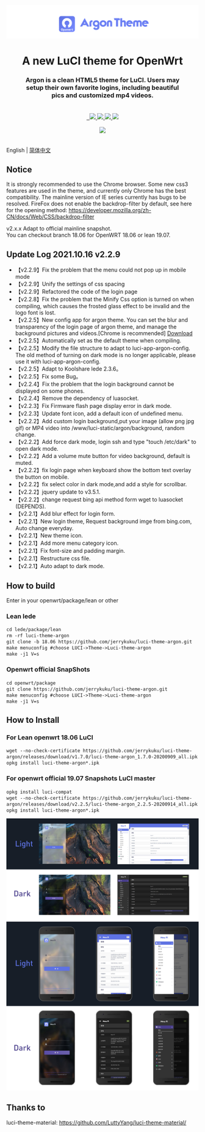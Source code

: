 <div align="center">
  <img src="https://raw.githubusercontent.com/jerrykuku/staff/master/argon_title2.png"  >
  <h1 align="center">
    A new LuCI theme for OpenWrt
  </h1>
    <h3 align="center">
    Argon is a clean HTML5 theme for LuCI. Users may<br>setup their own favorite logins, including beautiful<br>pics and customized mp4 videos.<br><br>
  </h3>

  <a href="/LICENSE">
    <img src="https://img.shields.io/github/license/jerrykuku/luci-theme-argon?style=flat-square" alt="">
  </a><a href="https://github.com/jerrykuku/luci-theme-argon/pulls">
    <img src="https://img.shields.io/badge/PRs-welcome-brightgreen.svg?style=flat-square" alt="">
  </a><a href="https://github.com/jerrykuku/luci-theme-argon/issues/new">
    <img src="https://img.shields.io/badge/Issues-welcome-brightgreen.svg?style=flat-square">
  </a><a href="https://github.com/jerrykuku/luci-theme-argon/releases">
    <img src="https://img.shields.io/github/release/jerrykuku/luci-theme-argon.svg?style=flat-square">
  </a><a href="hhttps://github.com/jerrykuku/luci-theme-argon/releases">
    <img src="https://img.shields.io/github/downloads/jerrykuku/luci-theme-argon/total?style=flat-square">
  </a><a href="https://t.me/jerryk6">
    <img src="https://img.shields.io/badge/Contact-telegram-blue?style=flat-square">
  </a> 
</div>
<br>
<div align="center">
  <img src="https://raw.githubusercontent.com/jerrykuku/staff/master/argon2.gif">
</div>

<br>English | [简体中文](README_ZH.md)

## Notice 
It is strongly recommended to use the Chrome browser. Some new css3 features are used in the theme, and currently only Chrome has the best compatibility.
The mainline version of IE series currently has bugs to be resolved.
FireFox does not enable the backdrop-filter by default, see here for the opening method: https://developer.mozilla.org/zh-CN/docs/Web/CSS/backdrop-filter

v2.x.x Adapt to official mainline snapshot.  
You can checkout branch 18.06 for OpenWRT 18.06 or lean 19.07.

## Update Log 2021.10.16 v2.2.9

- 【v2.2.9】Fix the problem that the menu could not pop up in mobile mode  
- 【v2.2.9】Unify the settings of css spacing  
- 【v2.2.9】Refactored the code of the login page  
- 【v2.2.8】Fix the problem that the Minify Css option is turned on when compiling, which causes the frosted glass effect to be invalid and the logo font is lost.  
- 【v2.2.5】New config app for argon theme. You can set the blur and transparency of the login page of argon theme, and manage the background pictures and videos.[Chrome is recommended] [Download](https://github.com/jerrykuku/luci-app-argon-config/releases/download/v0.8-beta/luci-app-argon-config_0.8-beta_all.ipk)
- 【v2.2.5】Automatically set as the default theme when compiling.
- 【v2.2.5】Modify the file structure to adapt to luci-app-argon-config. The old method of turning on dark mode is no longer applicable, please use it with luci-app-argon-config.
- 【v2.2.5】Adapt to Koolshare lede 2.3.6。
- 【v2.2.5】Fix some Bug。
- 【v2.2.4】Fix the problem that the login background cannot be displayed on some phones.
- 【v2.2.4】Remove the dependency of luasocket.
- 【v2.2.3】Fix Firmware flash page display error in dark mode.
- 【v2.2.3】Update font icon, add a default icon of undefined menu.
- 【v2.2.2】Add custom login background,put your image (allow png jpg gif) or MP4 video into /www/luci-static/argon/background, random change.
- 【v2.2.2】Add force dark mode, login ssh and type "touch /etc/dark" to open dark mode.
- 【v2.2.2】Add a volume mute button for video background, default is muted.
- 【v2.2.2】fix login page when keyboard show the bottom text overlay the button on mobile.
- 【v2.2.2】fix select color in dark mode,and add a style for scrollbar.
- 【v2.2.2】jquery update to v3.5.1.
- 【v2.2.2】change request bing api method form wget to luasocket (DEPENDS).
- 【v2.2.1】Add blur effect for login form.
- 【v2.2.1】New login theme, Request background imge from bing.com, Auto change everyday.
- 【v2.2.1】New theme icon.
- 【v2.2.1】Add more menu category  icon.
- 【v2.2.1】Fix font-size and padding margin.
- 【v2.2.1】Restructure css file.
- 【v2.2.1】Auto adapt to dark mode.

## How to build

Enter in your openwrt/package/lean or other

### Lean lede

```
cd lede/package/lean  
rm -rf luci-theme-argon  
git clone -b 18.06 https://github.com/jerrykuku/luci-theme-argon.git  
make menuconfig #choose LUCI->Theme->Luci-theme-argon  
make -j1 V=s  
```

### Openwrt official SnapShots

```
cd openwrt/package
git clone https://github.com/jerrykuku/luci-theme-argon.git  
make menuconfig #choose LUCI->Theme->Luci-theme-argon  
make -j1 V=s  
```

## How to Install 

### For Lean openwrt 18.06 LuCI

```
wget --no-check-certificate https://github.com/jerrykuku/luci-theme-argon/releases/download/v1.7.0/luci-theme-argon_1.7.0-20200909_all.ipk
opkg install luci-theme-argon*.ipk
```

### For openwrt official 19.07 Snapshots LuCI master

```
opkg install luci-compat
wget --no-check-certificate https://github.com/jerrykuku/luci-theme-argon/releases/download/v2.2.5/luci-theme-argon_2.2.5-20200914_all.ipk
opkg install luci-theme-argon*.ipk
```
![](/Screenshots/screenshot_pc.jpg)
![](/Screenshots/screenshot_phone.jpg)

## Thanks to

luci-theme-material: https://github.com/LuttyYang/luci-theme-material/

